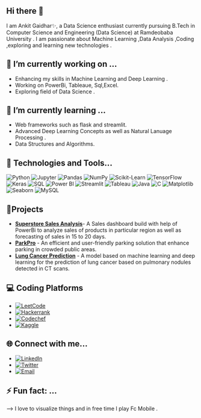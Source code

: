 ## Hi there 👋

I am Ankit Gaidhar✨, a Data Science enthusiast currently pursuing B.Tech in Computer Science and Engineering (Data Science) at Ramdeobaba University . 
I am passionate about Machine Learning ,Data Analysis ,Coding ,exploring and learning new technologies .

## 🔭 I’m currently working on ...
-  Enhancing my skills in Machine Learning and Deep Learning .
-  Working on PowerBi, Tableaue, Sql,Excel.
-  Exploring field of Data Science .

## 🌱 I’m currently learning ...
-  Web frameworks such as flask and streamlit.
-  Advanced Deep Learning Concepts as well as Natural Lanuage Processing .
-  Data Structures and Algorithms.

## 🔧 Technologies and Tools...
![Python](https://img.shields.io/badge/Python-3776AB?style=for-the-badge&logo=python&logoColor=white)
![Jupyter](https://img.shields.io/badge/Jupyter-F37626?style=for-the-badge&logo=jupyter&logoColor=white)
![Pandas](https://img.shields.io/badge/Pandas-150458?style=for-the-badge&logo=pandas&logoColor=white)
![NumPy](https://img.shields.io/badge/NumPy-013243?style=for-the-badge&logo=numpy&logoColor=white)
![Scikit-Learn](https://img.shields.io/badge/Scikit%20Learn-F7931E?style=for-the-badge&logo=scikit-learn&logoColor=white)
![TensorFlow](https://img.shields.io/badge/TensorFlow-FF6F00?style=for-the-badge&logo=tensorflow&logoColor=white)
![Keras](https://img.shields.io/badge/Keras-D00000?style=for-the-badge&logo=keras&logoColor=white)
![SQL](https://img.shields.io/badge/SQL-4479A1?style=for-the-badge&logo=postgresql&logoColor=white)
![Power BI](https://img.shields.io/badge/Power%20BI-F2C811?style=for-the-badge&logo=powerbi&logoColor=black)
![Streamlit](https://img.shields.io/badge/Streamlit-FF4B4B?style=for-the-badge&logo=streamlit&logoColor=white)
![Tableau](https://img.shields.io/badge/Tableau-E97627?style=for-the-badge&logo=tableau&logoColor=white)
![Java](https://img.shields.io/badge/Java-007396?style=for-the-badge&logo=java&logoColor=white)
![C](https://img.shields.io/badge/C-00599C?style=for-the-badge&logo=c&logoColor=white)
![Matplotlib](https://img.shields.io/badge/Matplotlib-11557C?style=for-the-badge&logo=matplotlib&logoColor=white)
![Seaborn](https://img.shields.io/badge/Seaborn-388E3C?style=for-the-badge&logo=seaborn&logoColor=white)
![MySQL](https://img.shields.io/badge/MySQL-4479A1?style=for-the-badge&logo=mysql&logoColor=white)


## 🚀Projects
-  [**Superstore Sales Analysis**](https://github.com/Ankit2002gaidhar/Superstore-Sales-Analysis)- A Sales dashboard build with help of PowerBi to analyze sales of products in particular region
   as well as forecasting of sales  in 15 to 20 days.
-  [**ParkPro**](https://github.com/Ankit2002gaidhar/PARKPRO) - An efficient and user-friendly parking solution that enhance parking in  crowded public areas.
-  [**Lung Cancer Prediction**](https://github.com/Ankit2002gaidhar/Lung-Cancer-Prediction) - A model based on machine learning and deep learning for the  prediction of lung cancer based on
    pulmonary nodules detected in CT scans.

## 💻 Coding Platforms 
-  [![LeetCode](https://img.shields.io/badge/-LeetCode-FFA116?logo=leetcode&logoColor=black&style=flat-square)](https://leetcode.com/u/AnkitGaidhar2002/)
-  [![Hackerrank](https://img.shields.io/badge/-HackerRank-2EC866?logo=hackerrank&logoColor=white&style=flat-square)](https://www.hackerrank.com/profile/ankitgaidhar9696)
-  [![Codechef](https://img.shields.io/badge/-CodeChef-5B4638?logo=codechef&logoColor=white&style=flat-square)](https://www.codechef.com/users/ankit_0015)
-  [![Kaggle](https://img.shields.io/badge/-Kaggle-20BEFF?logo=kaggle&logoColor=white&style=flat-square)](https://www.kaggle.com/ankitgaidhar)

## 🌐 Connect with me...
-   [![LinkedIn](https://img.shields.io/badge/-LinkedIn-0077B5?logo=linkedin&logoColor=white&style=flat-square)](www.linkedin.com/in/ankit-gaidhar-54763322b)
-   [![Twitter](https://img.shields.io/badge/-Twitter-1DA1F2?logo=twitter&logoColor=white&style=flat-square)](https://x.com/Arjun5268371544)
-   [![Email](https://img.shields.io/badge/-Email-D14836?logo=gmail&logoColor=white&style=flat-square)](mailto:ankitgaidhar9696@gmail.com)


## ⚡ Fun fact: ...
--> I love to visualize things and in free time I play Fc Mobile . 
